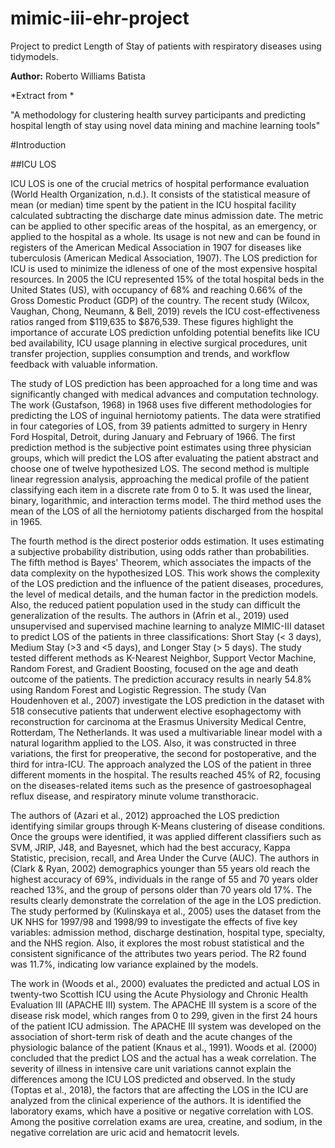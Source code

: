 # mimic-iii-ehr-project
Project to predict Length of Stay of patients with respiratory diseases using tidymodels.

**Author:** Roberto Williams Batista

*Extract from *

"A methodology for clustering health survey participants and predicting hospital length of stay using novel data mining and machine learning tools"

#Introduction

##ICU LOS

ICU LOS is one of the crucial metrics of hospital performance evaluation (World Health Organization, n.d.). It consists of the statistical measure of mean (or median) time spent by the patient in the ICU hospital facility calculated subtracting the discharge date minus admission date. The metric can be applied to other specific areas of the hospital, as an emergency, or applied to the hospital as a whole. Its usage is not new and can be found in registers of the American Medical Association in 1907 for diseases like tuberculosis (American Medical Association, 1907). The LOS prediction for ICU is used to minimize the idleness of one of the most expensive hospital resources. In 2005 the ICU represented 15% of the total hospital beds in the United States (US), with occupancy of 68% and reaching 0.66% of the Gross Domestic Product (GDP) of the country. The recent study (Wilcox, Vaughan, Chong, Neumann, & Bell, 2019) revels the ICU cost-effectiveness ratios ranged from $119,635 to $876,539. These figures highlight the importance of accurate LOS prediction unfolding potential benefits like ICU bed availability, ICU usage planning in elective surgical procedures, unit transfer projection, supplies consumption and trends, and workflow feedback with valuable information.

The study of LOS prediction has been approached for a long time and was significantly changed with medical advances and computation technology. The work (Gustafson, 1968) in 1968 uses five different methodologies for predicting the LOS of inguinal herniotomy patients. The data were stratified in four categories of LOS, from 39 patients admitted to surgery in Henry Ford Hospital, Detroit, during January and February of 1966. The first prediction method is the subjective point estimates using three physician groups, which will predict the LOS after evaluating the patient abstract and choose one of twelve hypothesized LOS. The second method is multiple linear regression analysis, approaching the medical profile of the patient classifying each item in a discrete rate from 0 to 5. It was used the linear, binary, logarithmic, and interaction terms model. The third method uses the mean of the LOS of all the herniotomy patients discharged from the hospital in 1965.

The fourth method is the direct posterior odds estimation. It uses estimating a subjective probability distribution, using odds rather than probabilities. The fifth method is Bayes' Theorem, which associates the impacts of the data complexity on the hypothesized LOS. This work shows the complexity of the LOS prediction and the influence of the patient diseases, procedures, the level of medical details, and the human factor in the prediction models. Also, the reduced patient population used in the study can difficult the generalization of the results. The authors in (Afrin et al., 2019) used unsupervised and supervised machine learning to analyze MIMIC-III dataset to predict LOS of the patients in three classifications: Short Stay (< 3 days), Medium Stay (>3 and <5 days), and Longer Stay (> 5 days). The study tested different methods as K-Nearest Neighbor, Support Vector Machine, Random Forest, and Gradient Boosting, focused on the age and death outcome of the patients. The prediction accuracy results in nearly 54.8% using Random Forest and Logistic Regression. The study (Van Houdenhoven et al., 2007) investigate the LOS prediction in the dataset with 518 consecutive patients that underwent elective esophagectomy with reconstruction for carcinoma at the Erasmus University Medical Centre, Rotterdam, The Netherlands. It was used a multivariable linear model with a natural logarithm applied to the LOS. Also, it was constructed in three variations, the first for preoperative, the second for postoperative, and the third for intra-ICU. The approach analyzed the LOS of the patient in three different moments in the hospital. The results reached 45% of R2, focusing on the diseases-related items such as the presence of gastroesophageal reflux disease, and respiratory minute volume transthoracic. 

The authors of (Azari et al., 2012) approached the LOS prediction identifying similar groups through K-Means clustering of disease conditions. Once the groups were identified, it was applied different classifiers such as SVM, JRIP, J48, and Bayesnet, which had the best accuracy, Kappa Statistic, precision, recall, and Area Under the Curve (AUC). The authors in (Clark & Ryan, 2002) demographics younger than 55 years old reach the highest accuracy of 69%, individuals in the range of 55 and 70 years older reached 13%, and the group of persons older than 70 years old 17%. The results clearly demonstrate the correlation of the age in the LOS prediction. The study performed by (Kulinskaya et al., 2005) uses the dataset from the UK NHS for 1997/98 and 1998/99 to investigate the effects of five key variables: admission method, discharge destination, hospital type, specialty, and the NHS region. Also, it explores the most robust statistical and the consistent significance of the attributes two years period. The R2 found was 11.7%, indicating low variance explained by the models.

The work in (Woods et al., 2000) evaluates the predicted and actual LOS in twenty-two Scottish ICU using the Acute Physiology and Chronic Health Evaluation III (APACHE III) system. The APACHE III system is a score of the disease risk model, which ranges from 0 to 299, given in the first 24 hours of the patient ICU admission. The APACHE III system was developed on the association of short-term risk of death and the acute changes of the physiologic balance of the patient (Knaus et al., 1991). Woods et al. (2000) concluded that the predict LOS and the actual has a weak correlation. The severity of illness in intensive care unit variations cannot explain the differences among the ICU LOS predicted and observed. In the study (Toptas et al., 2018), the factors that are affecting the LOS in the ICU are analyzed from the clinical experience of the authors. It is identified the laboratory exams, which have a positive or negative correlation with LOS. Among the positive correlation exams are urea, creatine, and sodium, in the negative correlation are uric acid and hematocrit levels. 
